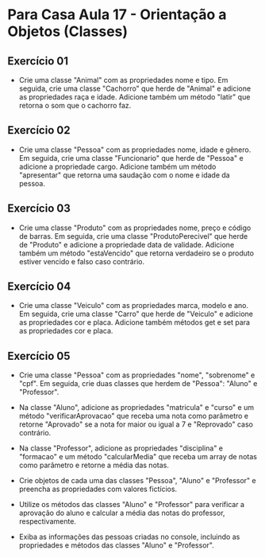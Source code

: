 # Para Casa Aula 17 - Orientação a Objetos (Classes)

## Exercício 01 
- Crie uma classe "Animal" com as propriedades nome e tipo. Em seguida, crie uma classe "Cachorro" que herde de "Animal" e adicione as propriedades raça e idade. Adicione também um método "latir" que retorna o som que o cachorro faz.

## Exercício 02 
- Crie uma classe "Pessoa" com as propriedades nome, idade e gênero. Em seguida, crie uma classe "Funcionario" que herde de "Pessoa" e adicione a propriedade cargo. Adicione também um método "apresentar" que retorna uma saudação com o nome e idade da pessoa.

## Exercício 03 
- Crie uma classe "Produto" com as propriedades nome, preço e código de barras. Em seguida, crie uma classe "ProdutoPerecivel" que herde de "Produto" e adicione a propriedade data de validade. Adicione também um método "estaVencido" que retorna verdadeiro se o produto estiver vencido e falso caso contrário.

## Exercício 04 
- Crie uma classe "Veiculo" com as propriedades marca, modelo e ano. Em seguida, crie uma classe "Carro" que herde de "Veiculo" e adicione as propriedades cor e placa. Adicione também métodos get e set para as propriedades cor e placa.

## Exercício 05 
- Crie uma classe "Pessoa" com as propriedades "nome", "sobrenome" e "cpf". Em seguida, crie duas classes que herdem de "Pessoa": "Aluno" e "Professor".

- Na classe "Aluno", adicione as propriedades "matricula" e "curso" e um método "verificarAprovacao" que receba uma nota como parâmetro e retorne "Aprovado" se a nota for maior ou igual a 7 e "Reprovado" caso contrário.

- Na classe "Professor", adicione as propriedades "disciplina" e "formacao" e um método "calcularMedia" que receba um array de notas como parâmetro e retorne a média das notas.

- Crie objetos de cada uma das classes "Pessoa", "Aluno" e "Professor" e preencha as propriedades com valores fictícios.

- Utilize os métodos das classes "Aluno" e "Professor" para verificar a aprovação do aluno e calcular a média das notas do professor, respectivamente.

- Exiba as informações das pessoas criadas no console, incluindo as propriedades e métodos das classes "Aluno" e "Professor".